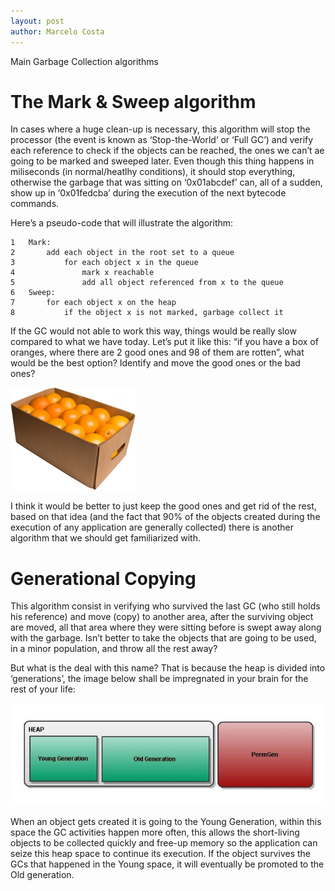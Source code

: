 ```yaml
---
layout: post
author: Marcelo Costa
---
```

Main Garbage Collection algorithms

# The Mark & Sweep algorithm

In cases where a huge clean-up is necessary, this algorithm will stop the processor (the event is known as ‘Stop-the-World’ or ‘Full GC’) and verify each reference to check if the objects can be reached, the ones we can’t ae going to be marked and sweeped later. Even though this thing happens in miliseconds (in normal/heatlhy conditions), it should stop everything, otherwise the garbage that was sitting on ‘0x01abcdef’ can, all of a sudden, show up in ‘0x01fedcba’ during the execution of the next bytecode commands.

Here’s a pseudo-code that will illustrate the algorithm:

```
1	Mark:
2	    add each object in the root set to a queue
3	        for each object x in the queue
4	            mark x reachable
5	            add all object referenced from x to the queue
6	Sweep:
7	    for each object x on the heap
8	        if the object x is not marked, garbage collect it
```

If the GC would not able to work this way, things would be really slow compared to what we have today. Let’s put it like this: “if you have a box of oranges, where there are 2 good ones and 98 of them are rotten”, what would be the best option? Identify and move the good ones or the bad ones?

![oranges_box](https://github.com/themarcelor/blog/blob/master/assets/img/oranges_box.jpg?raw=true)

I think it would be better to just keep the good ones and get rid of the rest, based on that idea (and the fact that 90% of the objects created during the execution of any application are generally collected) there is another algorithm that we should get familiarized with.

# Generational Copying

This algorithm consist in verifying who survived the last GC (who still holds his reference) and move (copy) to another area, after the surviving object are moved, all that area where they were sitting before is swept away along with the garbage. Isn’t better to take the objects that are going to be used, in a minor population, and throw all the rest away?

But what is the deal with this name? That is because the heap is divided into ‘generations’, the image below shall be impregnated in your brain for the rest of your life:

![java_mem_parts](https://github.com/themarcelor/blog/blob/master/assets/img/java_mem_parts.jpg?raw=true)

When an object gets created it is going to the Young Generation, within this space the GC activities happen more often, this allows the short-living objects to be collected quickly and free-up memory so the application can seize this heap space to continue its execution. If the object survives the GCs that happened in the Young space, it will eventually be promoted to the Old generation.
